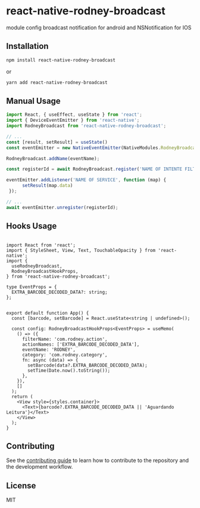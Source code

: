 # react-native-rodney-broadcast

module config broadcast notification for android and NSNotification for IOS

## Installation

```sh
npm install react-native-rodney-broadcast
```
or
```sh
yarn add react-native-rodney-broadcast
```

## Manual Usage

```js
import React, { useEffect, useState } from 'react';
import { DeviceEventEmitter } from 'react-native';
import RodneyBroadcast from 'react-native-rodney-broadcast';

// ...
const [result, setResult] = useState()
const eventEmitter = new NativeEventEmitter(NativeModules.RodneyBroadcast);

RodneyBroadcast.addName(eventName);

const registerId = await RodneyBroadcast.register('NAME OF INTENTE FILTER','NAME OF PUT EXTRA','NAME OF SERVICE');

eventEmitter.addListener('NAME OF SERVICE', function (map) {
      setResult(map.data)
 });

// ...
await eventEmitter.unregister(registerId);
```

## Hooks Usage
```tsx

import React from 'react';
import { StyleSheet, View, Text, TouchableOpacity } from 'react-native';
import {
  useRodneyBroadcast,
  RodneyBroadcastHookProps,
} from 'react-native-rodney-broadcast';

type EventProps = {
  EXTRA_BARCODE_DECODED_DATA?: string;
};


export default function App() {
  const [barcode, setBarcode] = React.useState<string | undefined>();

  const config: RodneyBroadcastHookProps<EventProps> = useMemo(
    () => ({
      filterName: 'com.rodney.action',
      actionNames: ['EXTRA_BARCODE_DECODED_DATA'],
      eventName: 'RODNEY',
      category: 'com.rodney.category',
      fn: async (data) => {
        setBarcode(data?.EXTRA_BARCODE_DECODED_DATA);
        setTime(Date.now().toString());
      },
    }),
    []
  );
  return (
    <View style={styles.container}>
      <Text>{barcode?.EXTRA_BARCODE_DECODED_DATA || 'Aguardando Leitura'}</Text>
    </View>
  );
}

```
## Contributing

See the [contributing guide](CONTRIBUTING.md) to learn how to contribute to the repository and the development workflow.

## License

MIT

